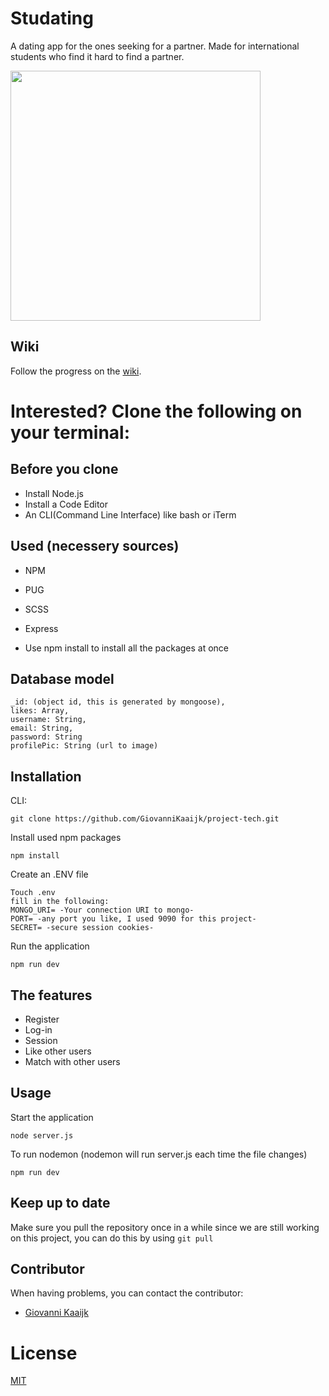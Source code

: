 # Studating

A dating app for the ones seeking for a partner. Made for international students who find it hard to find a partner.

<img src="https://i.ibb.co/pZGHx86/styleguide.jpg" width="400" >


## Wiki

Follow the progress on the [wiki](https://github.com/GiovanniKaaijk/project-tech/wiki).

# Interested? Clone the following on your terminal:

## Before you clone

* Install Node.js
* Install a Code Editor
* An CLI(Command Line Interface) like bash or iTerm

## Used (necessery sources)

* NPM
* PUG
* SCSS
* Express

* Use npm install to install all the packages at once

## Database model

```
_id: (object id, this is generated by mongoose),
likes: Array,
username: String,
email: String,
password: String
profilePic: String (url to image)
```

## Installation

CLI:
```
git clone https://github.com/GiovanniKaaijk/project-tech.git
```

Install used npm packages
```
npm install
```
Create an .ENV file
```
Touch .env
fill in the following:
MONGO_URI= -Your connection URI to mongo-
PORT= -any port you like, I used 9090 for this project-  
SECRET= -secure session cookies-
```
Run the application
```
npm run dev
```


## The features
- Register
- Log-in
- Session
- Like other users
- Match with other users

## Usage
Start the application
```
node server.js
```
To run nodemon (nodemon will run server.js each time the file changes)
```
npm run dev
```
## Keep up to date
Make sure you pull the repository once in a while since we are still working on this project, you can do this by using ```git pull```

## Contributor
When having problems, you can contact the contributor:
- [Giovanni Kaaijk](https://github.com/GiovanniKaaijk)

# License
[MIT](https://github.com/rico1136/Project_Tech/blob/master/LICENSE)
